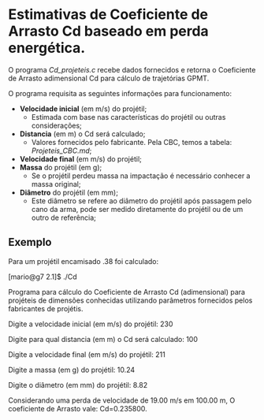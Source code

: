 # Estimativas de Coeficiente de Arrasto Cd baseado em perda energética.

O programa *Cd_projeteis.c* recebe dados fornecidos e retorna o Coeficiente de Arrasto adimensional Cd para cálculo de trajetórias GPMT.

O programa requisita as seguintes informações para funcionamento:
- **Velocidade inicial** (em m/s) do projétil;
  - Estimada com base nas características do projétil ou outras considerações;
- **Distancia** (em m) o Cd será calculado;
  - Valores fornecidos pelo fabricante. Pela CBC, temos a tabela: *Projeteis_CBC.md*;
- **Velocidade final** (em m/s) do projétil;
- **Massa** do projétil (em g);
  - Se o projétil perdeu massa na impactação é necessário conhecer a massa original;
- **Diâmetro** do projétil (em mm);
  - Este diâmetro se refere ao diâmetro do projétil após passagem pelo cano da arma, pode ser medido diretamente do projétil ou de um outro de referência;


## Exemplo

Para um projétil encamisado .38 foi calculado:

[mario@g7 2.1]$ ./Cd

Programa para cálculo do Coeficiente de Arrasto Cd (adimensional) para projéteis de dimensões conhecidas utilizando parâmetros fornecidos pelos fabricantes de projétis.

Digite a velocidade inicial (em m/s) do projétil:
230

Digite para qual distancia (em m) o Cd será calculado:
100

Digite a velocidade final (em m/s) do projétil:
211

Digite a massa (em g) do projétil:
10.24

Digite o diâmetro (em mm) do projétil:
8.82

Considerando uma perda de velocidade de 19.00 m/s em 100.00 m,
O coeficiente de Arrasto vale: Cd=0.235800.
